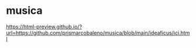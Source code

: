 # musica

https://html-preview.github.io/?url=https://github.com/prismarcobaleno/musica/blob/main/ideaficus/ici.html
